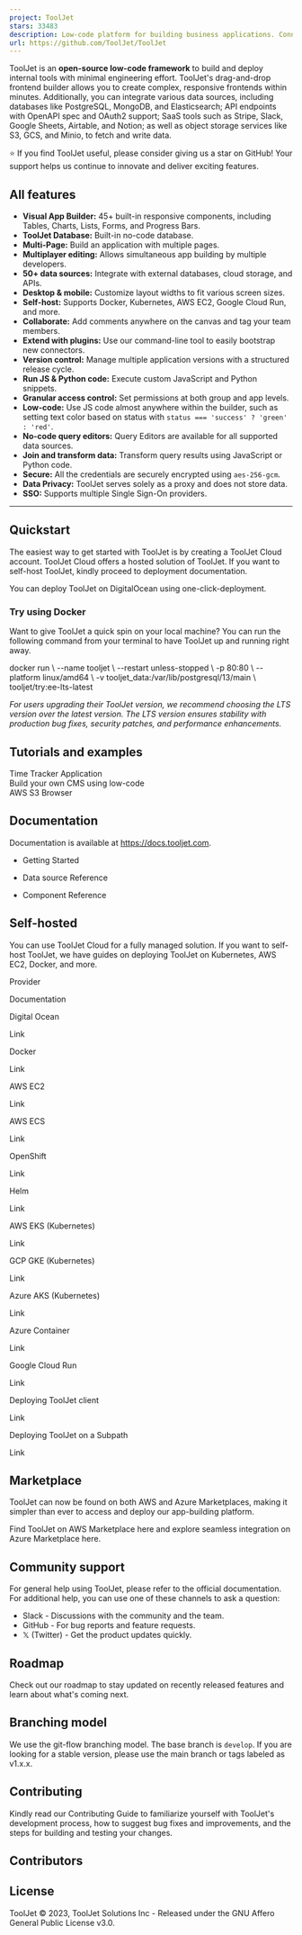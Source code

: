 ```yaml
---
project: ToolJet
stars: 33483
description: Low-code platform for building business applications. Connect to databases, cloud storages, GraphQL, API endpoints, Airtable, Google sheets, OpenAI, etc and build apps using drag and drop application builder. Built using JavaScript/TypeScript. 🚀
url: https://github.com/ToolJet/ToolJet
---
```


ToolJet is an **open-source low-code framework** to build and deploy internal tools with minimal engineering effort. ToolJet's drag-and-drop frontend builder allows you to create complex, responsive frontends within minutes. Additionally, you can integrate various data sources, including databases like PostgreSQL, MongoDB, and Elasticsearch; API endpoints with OpenAPI spec and OAuth2 support; SaaS tools such as Stripe, Slack, Google Sheets, Airtable, and Notion; as well as object storage services like S3, GCS, and Minio, to fetch and write data.

⭐ If you find ToolJet useful, please consider giving us a star on GitHub! Your support helps us continue to innovate and deliver exciting features.

All features
------------

-   **Visual App Builder:** 45+ built-in responsive components, including Tables, Charts, Lists, Forms, and Progress Bars.
-   **ToolJet Database:** Built-in no-code database.
-   **Multi-Page:** Build an application with multiple pages.
-   **Multiplayer editing:** Allows simultaneous app building by multiple developers.
-   **50+ data sources:** Integrate with external databases, cloud storage, and APIs.
-   **Desktop & mobile:** Customize layout widths to fit various screen sizes.
-   **Self-host:** Supports Docker, Kubernetes, AWS EC2, Google Cloud Run, and more.
-   **Collaborate:** Add comments anywhere on the canvas and tag your team members.
-   **Extend with plugins:** Use our command-line tool to easily bootstrap new connectors.
-   **Version control:** Manage multiple application versions with a structured release cycle.
-   **Run JS & Python code:** Execute custom JavaScript and Python snippets.
-   **Granular access control:** Set permissions at both group and app levels.
-   **Low-code:** Use JS code almost anywhere within the builder, such as setting text color based on status with `status === 'success' ? 'green' : 'red'`.
-   **No-code query editors:** Query Editors are available for all supported data sources.
-   **Join and transform data:** Transform query results using JavaScript or Python code.
-   **Secure:** All the credentials are securely encrypted using `aes-256-gcm`.
-   **Data Privacy:** ToolJet serves solely as a proxy and does not store data.
-   **SSO:** Supports multiple Single Sign-On providers.

* * *

Quickstart
----------

The easiest way to get started with ToolJet is by creating a ToolJet Cloud account. ToolJet Cloud offers a hosted solution of ToolJet. If you want to self-host ToolJet, kindly proceed to deployment documentation.

You can deploy ToolJet on DigitalOcean using one-click-deployment.

### Try using Docker

Want to give ToolJet a quick spin on your local machine? You can run the following command from your terminal to have ToolJet up and running right away.

docker run \\
  --name tooljet \\
  --restart unless-stopped \\
  -p 80:80 \\
  --platform linux/amd64 \\
  -v tooljet\_data:/var/lib/postgresql/13/main \\
  tooljet/try:ee-lts-latest

_For users upgrading their ToolJet version, we recommend choosing the LTS version over the latest version. The LTS version ensures stability with production bug fixes, security patches, and performance enhancements._

Tutorials and examples
----------------------

Time Tracker Application  
Build your own CMS using low-code  
AWS S3 Browser  

Documentation
-------------

Documentation is available at https://docs.tooljet.com.

-   Getting Started  
    
-   Data source Reference  
    
-   Component Reference

Self-hosted
-----------

You can use ToolJet Cloud for a fully managed solution. If you want to self-host ToolJet, we have guides on deploying ToolJet on Kubernetes, AWS EC2, Docker, and more.

Provider

Documentation

Digital Ocean

Link

Docker

Link

AWS EC2

Link

AWS ECS

Link

OpenShift

Link

Helm

Link

AWS EKS (Kubernetes)

Link

GCP GKE (Kubernetes)

Link

Azure AKS (Kubernetes)

Link

Azure Container

Link

Google Cloud Run

Link

Deploying ToolJet client

Link

Deploying ToolJet on a Subpath

Link

Marketplace
-----------

ToolJet can now be found on both AWS and Azure Marketplaces, making it simpler than ever to access and deploy our app-building platform.

Find ToolJet on AWS Marketplace here and explore seamless integration on Azure Marketplace here.

Community support
-----------------

For general help using ToolJet, please refer to the official documentation. For additional help, you can use one of these channels to ask a question:

-   Slack - Discussions with the community and the team.
-   GitHub - For bug reports and feature requests.
-   𝕏 (Twitter) - Get the product updates quickly.

Roadmap
-------

Check out our roadmap to stay updated on recently released features and learn about what's coming next.

Branching model
---------------

We use the git-flow branching model. The base branch is `develop`. If you are looking for a stable version, please use the main branch or tags labeled as v1.x.x.

Contributing
------------

Kindly read our Contributing Guide to familiarize yourself with ToolJet's development process, how to suggest bug fixes and improvements, and the steps for building and testing your changes.  

Contributors
------------

License
-------

ToolJet © 2023, ToolJet Solutions Inc - Released under the GNU Affero General Public License v3.0.
